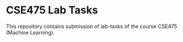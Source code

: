 # CSE475 Lab Tasks
This repository contains submission of lab-tasks of the course CSE475 (Machine Learning).
